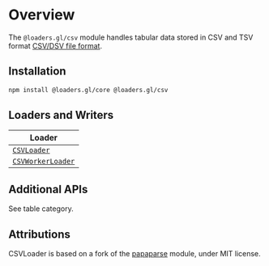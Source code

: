 # Overview

The `@loaders.gl/csv` module handles tabular data stored in CSV and TSV format 
[CSV/DSV file format](https://en.wikipedia.org/wiki/Comma-separated_values). 

## Installation

```bash
npm install @loaders.gl/core @loaders.gl/csv
```

## Loaders and Writers

| Loader                                                         |
| -------------------------------------------------------------- |
| [`CSVLoader`](/docs/modules/csv/api-reference/csv-loader)       |
| [`CSVWorkerLoader`](/docs/modules/csv/api-reference/csv-loader) |

## Additional APIs

See table category.

## Attributions

CSVLoader is based on a fork of the [papaparse](https://github.com/mholt/PapaParse) module, under MIT license.
